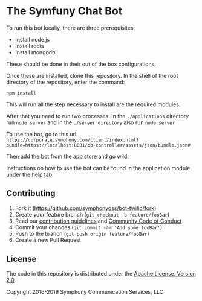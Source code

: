 # The Symfuny Chat Bot

To run this bot locally, there are three prerequisites:
- Install node.js
- Install redis
- Install mongodb

These should be done in their out of the box configurations.

Once these are installed, clone this repository. In the shell of the root directory of the repository, enter the command:

```npm install```

This will run all the step necessary to install are the required modules.

After that you need to run two processes. In the `./applications` directory run `node server` and in the `./server directory` also run `node server`

To use the bot, go to this url:
`https://corporate.symphony.com/client/index.html?bundle=https://localhost:8081/ob-controller/assets/json/bundle.json#`

Then add the bot from the app store and go wild.

Instructions on how to use the bot can be found in the application module under the help tab.

## Contributing

1. Fork it (<https://github.com/symphonyoss/bot-twilio/fork>)
2. Create your feature branch (`git checkout -b feature/fooBar`)
3. Read our [contribution guidelines](.github/CONTRIBUTING.md) and [Community Code of Conduct](https://www.finos.org/code-of-conduct)
4. Commit your changes (`git commit -am 'Add some fooBar'`)
5. Push to the branch (`git push origin feature/fooBar`)
6. Create a new Pull Request

## License

The code in this repository is distributed under the [Apache License, Version 2.0](http://www.apache.org/licenses/LICENSE-2.0).

Copyright 2016-2019 Symphony Communication Services, LLC